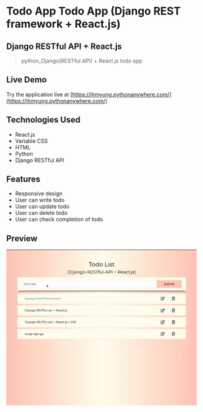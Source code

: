 # Todo App Todo App (Django REST framework + React.js)


## Django RESTful API + React.js

> python_Django(RESTful API) + React.js todo app

## Live Demo
Try the application live at [https://jhmyung.pythonanywhere.com/](https://jhmyung.pythonanywhere.com/)

## Technologies Used
- React.js
- Variable CSS
- HTML
- Python
- Django RESTful API

## Features
  - Responsive design
  - User can write todo
  - User can update todo
  - User can delete todo
  - User can check completion of todo

## Preview
![todo app](./todo.gif)

